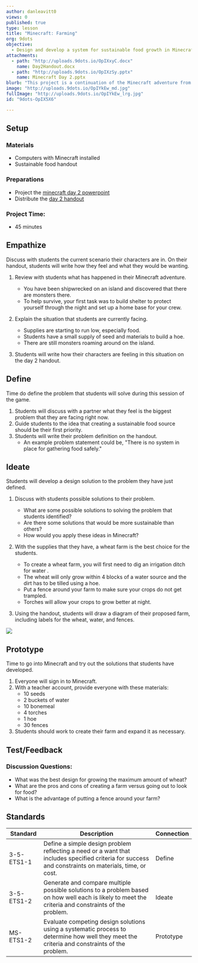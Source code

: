 ```yaml
---
author: danleavitt0
views: 0
published: true
type: lesson
title: "Minecraft: Farming"
org: 9dots
objective: 
  - Design and develop a system for sustainable food growth in Minecraft to keep the community going
attachments: 
  - path: "http://uploads.9dots.io/OpIXxyC.docx"
    name: Day2Handout.docx
  - path: "http://uploads.9dots.io/OpIXzSy.pptx"
    name: Minecraft Day 2.pptx
blurb: "This project is a continuation of the Minecraft adventure from the [Minecraft Shelter](http://www.9dots.io/9dots/OqtrDDl) lesson. Students will use design thinking to develop a sustainable food source for their shelters. The planning process will take place on the [Design Thinking handout](http://uploads.9dots.io/OpIXxyC.docx). Once students have finalized their designs, they will create their farms in the game. For more information on how to provide students with materials check out this [Minecraftedu teacher cheat sheet](https://www.dropbox.com/s/ggi0lviuy58ws2w/Teacher%20Cheat%20Sheet.pdf?dl=0). To get more information on farming you can look at this [farming guide](http://minecraft.gamepedia.com/Tutorials/Crop_farming)."
image: "http://uploads.9dots.io/OpIYkEw_md.jpg"
fullImage: "http://uploads.9dots.io/OpIYkEw_lrg.jpg"
id: "9dots-OpIX5X6"

---
```


## Setup

### Materials

- Computers with Minecraft installed
- Sustainable food handout

### Preparations

- Project the [minecraft day 2 powerpoint](http://uploads.9dots.io/OpIXzSy.pptx)
- Distribute the [day 2 handout](http://uploads.9dots.io/OpIXxyC.docx)

### Project Time:

- 45 minutes

## Empathize
Discuss with students the current scenario their characters are in. On their handout, students will write how they feel and what they would be wanting.

1. Review with students what has happened in their Minecraft adventure.
	- You have been shipwrecked on an island and discovered that there are monsters there. 
    - To help survive, your first task was to build shelter to protect yourself through the night and set up a home base for your crew.
    
2. Explain the situation that students are currently facing.
	- Supplies are starting to run low, especially food.
	- Students have a small supply of seed and materials to build a hoe.
	- There are still monsters roaming around on the island.
    
2. Students will write how their characters are feeling in this situation on the day 2 handout.

## Define
Time do define the problem that students will solve during this session of the game.

1. Students will discuss with a partner what they feel is the biggest problem that they are facing right now.
2. Guide students to the idea that creating a sustainable food source should be their first priority.
3. Students will write their problem definition on the handout.
	- An example problem statement could be, "There is no system in place for gathering food safely."

## Ideate
Students will develop a design solution to the problem they have just defined.

1. Discuss with students possible solutions to their problem.
	- What are some possible solutions to solving the problem that students identified?
    - Are there some solutions that would be more sustainable than others? 
    - How would you apply these ideas in Minecraft?

2. With the supplies that they have, a wheat farm is the best choice for the students.
	- To create a wheat farm, you will first need to dig an irrigation ditch for water .
    - The wheat will only grow within 4 blocks of a water source and the dirt has to be tilled using a hoe.
    - Put a fence around your farm to make sure your crops do not get trampled.
	- Torches will allow your crops to grow better at night.
    
3. Using the handout, students will draw a diagram of their proposed farm, including labels for the wheat, water, and fences.

![](http://uploads.9dots.io/OpIZwgm_md.jpg) 

## Prototype
Time to go into Minecraft and try out the solutions that students have developed. 

1. Everyone will sign in to Minecraft.
2. With a teacher account, provide everyone with these materials:
	- 10 seeds
    - 2 buckets of water
    - 10 bonemeal
    - 4 torches
    - 1 hoe
    - 30 fences
3. Students should work to create their farm and expand it as necessary.

## Test/Feedback

### Discussion Questions:

- What was the best design for growing the maximum amount of wheat?
- What are the pros and cons of creating a farm versus going out to look for food?
- What is the advantage of putting a fence around your farm?

## Standards

Standard | Description | Connection
--- | --- | ---
3-5-ETS1-1 | Define a simple design problem reflecting a need or a want that includes specified criteria for success and constraints on materials, time, or cost. | Define
3-5-ETS1-2 | Generate and compare multiple possible solutions to a problem based on how well each is likely to meet the criteria and constraints of the problem. | Ideate
MS-ETS1-2 | Evaluate competing design solutions using a systematic process to determine how well they meet the criteria and constraints of the problem. | Prototype
